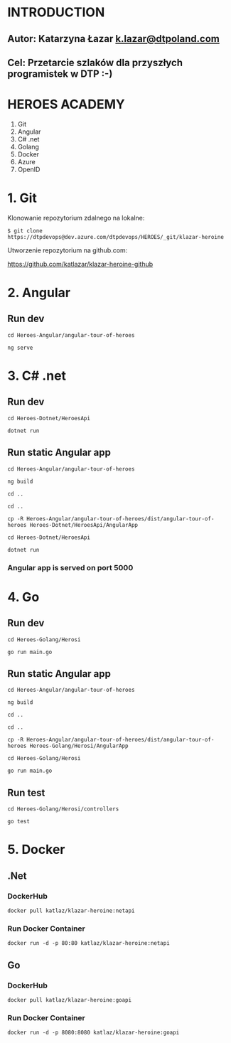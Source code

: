 # INTRODUCTION 
## Autor: Katarzyna Łazar k.lazar@dtpoland.com
## Cel: Przetarcie szlaków dla przyszłych programistek w DTP :-) 

# HEROES ACADEMY

1. Git
2. Angular
3. C# .net
4. Golang
5. Docker
6. Azure
7. OpenID

# 1. Git
Klonowanie repozytorium zdalnego na lokalne:

`$ git clone https://dtpdevops@dev.azure.com/dtpdevops/HEROES/_git/klazar-heroine`

Utworzenie repozytorium na github.com:

https://github.com/katlazar/klazar-heroine-github


# 2. Angular
## Run dev
`cd Heroes-Angular/angular-tour-of-heroes`

`ng serve`

# 3. C# .net
## Run dev
`cd Heroes-Dotnet/HeroesApi`

`dotnet run`

## Run static Angular app
`cd Heroes-Angular/angular-tour-of-heroes`

`ng build`

`cd ..`

`cd ..`

`cp -R Heroes-Angular/angular-tour-of-heroes/dist/angular-tour-of-heroes Heroes-Dotnet/HeroesApi/AngularApp`

`cd Heroes-Dotnet/HeroesApi`

`dotnet run`

### Angular app is served on port 5000

# 4. Go
## Run dev
`cd Heroes-Golang/Herosi`

`go run main.go`

## Run static Angular app
`cd Heroes-Angular/angular-tour-of-heroes`

`ng build`

`cd ..`

`cd ..`

`cp -R Heroes-Angular/angular-tour-of-heroes/dist/angular-tour-of-heroes Heroes-Golang/Herosi/AngularApp`

`cd Heroes-Golang/Herosi`

`go run main.go`


## Run test
`cd Heroes-Golang/Herosi/controllers`

`go test`

# 5. Docker

## .Net

### DockerHub
`docker pull katlaz/klazar-heroine:netapi`
### Run Docker Container
`docker run -d -p 80:80 katlaz/klazar-heroine:netapi`

## Go

### DockerHub
`docker pull katlaz/klazar-heroine:goapi`
### Run Docker Container
`docker run -d -p 8080:8080 katlaz/klazar-heroine:goapi`